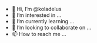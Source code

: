 - 👋 Hi, I’m @koladelus
- 👀 I’m interested in ...
- 🌱 I’m currently learning ...
- 💞️ I’m looking to collaborate on ...
- 📫 How to reach me ...

<!---
koladelus/koladelus is a ✨ special ✨ repository because its `README.md` (this file) appears on your GitHub profile.
You can click the Preview link to take a look at your changes.
--->
